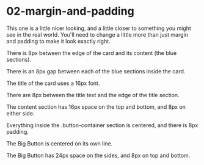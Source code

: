 # 02-margin-and-padding

This one is a little nicer looking, and a little closer to something you might see in the real world. You'll need to change a little more than just margin and padding to make it look exactly right.

There is 8px between the edge of the card and its content (the blue sections).

There is an 8px gap between each of the blue sections inside the card.

The title of the card uses a 16px font.

There are 8px between the title text and the edge of the title section.

The content section has 16px space on the top and bottom, and 8px on either side.

Everything inside the .button-container section is centered, and there is 8px padding.

The Big Button is centered on its own line.

The Big Button has 24px space on the sides, and 8px on top and bottom.
